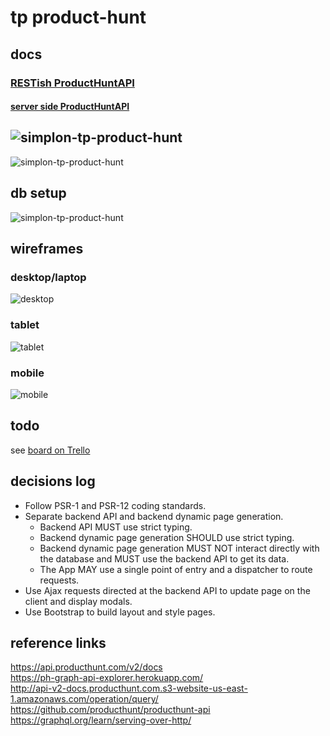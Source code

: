 # tp product-hunt

## docs

### [RESTish ProductHuntAPI](https://pozorfluo.github.io/simplon-tp-product-hunt/htdocs/docs/classes/Controllers-ProductHuntAPI.html)
#### [server side ProductHuntAPI](https://pozorfluo.github.io/simplon-tp-product-hunt/htdocs/docs/classes/Models-ProductHuntAPI.html)

## ![simplon-tp-product-hunt](htdocs/resources/images/tp-product-hunt.svg)

![simplon-tp-product-hunt](htdocs/resources/images/tp-product-hunt-flowchart.svg)

## db setup

![simplon-tp-product-hunt](htdocs/resources/images/tp-product-hunt-db.png)

## wireframes

### desktop/laptop

![desktop](htdocs/resources/images/tp-product-hunt_wireframe-desktop.png)

### tablet

![tablet](htdocs/resources/images/tp-product-hunt_wireframe-tablet.png)

### mobile

![mobile](htdocs/resources/images/tp-product-hunt_wireframe-mobile.png)

## todo

see [board on Trello](https://trello.com/b/d41FFxTW/product-hunt)

## decisions log

- Follow PSR-1 and PSR-12 coding standards.
- Separate backend API and backend dynamic page generation.
  - Backend API MUST use strict typing.
  - Backend dynamic page generation SHOULD use strict typing.
  - Backend dynamic page generation MUST NOT interact directly with the
    database and MUST use the backend API to get its data.
  - The App MAY use a single point of entry and a dispatcher to route
    requests.
- Use Ajax requests directed at the backend API to update page on the client
  and display modals.
- Use Bootstrap to build layout and style pages.

## reference links

https://api.producthunt.com/v2/docs  
https://ph-graph-api-explorer.herokuapp.com/  
http://api-v2-docs.producthunt.com.s3-website-us-east-1.amazonaws.com/operation/query/  
https://github.com/producthunt/producthunt-api  
https://graphql.org/learn/serving-over-http/
